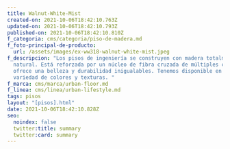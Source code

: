 ```yaml
---
title: Walnut-White-Mist
created-on: 2021-10-06T18:42:10.763Z
updated-on: 2021-10-06T18:42:10.793Z
published-on: 2021-10-06T18:42:10.810Z
f_categoria: cms/categoria/piso-de-madera.md
f_foto-principal-de-producto:
  url: /assets/images/ex-ww318-walnut-white-mist.jpeg
f_descripcion: "Los pisos de ingeniería se construyen con madera totalmente
  natural. Está reforzada por un núcleo de fibra cruzada de múltiples capas, que
  ofrece una belleza y durabilidad inigualables. Tenemos disponible en una
  variedad de colores y texturas. "
f_marca: cms/marca/urban-floor.md
f_linea: cms/linea/urban-lifestyle.md
tags: pisos
layout: "[pisos].html"
date: 2021-10-06T18:42:10.828Z
seo:
  noindex: false
  twitter:title: summary
  twitter:card: summary
---
```

